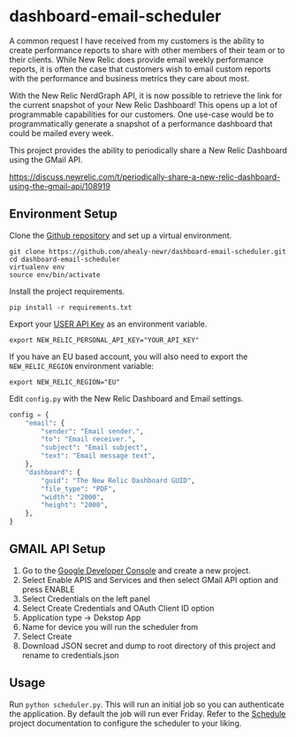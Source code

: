 # dashboard-email-scheduler

A common request I have received from my customers is the ability to create performance reports to share with other members of their team or to their clients. While New Relic does provide email weekly performance reports, it is often the case that customers wish to email custom reports with the performance and business metrics they care about most.

With the New Relic NerdGraph API, it is now possible to retrieve the link for the current snapshot of your New Relic Dashboard! This opens up a lot of programmable capabilities for our customers. One use-case would be to programmatically generate a snapshot of a performance dashboard that could be mailed every week.

This project provides the ability to periodically share a New Relic Dashboard using the GMail API.

https://discuss.newrelic.com/t/periodically-share-a-new-relic-dashboard-using-the-gmail-api/108919

## Environment Setup 

Clone the [Github repository](https://github.com/AnthonyBloomer/dashboard-email-scheduler/) and set up a virtual environment.

```
git clone https://github.com/ahealy-newr/dashboard-email-scheduler.git
cd dashboard-email-scheduler
virtualenv env
source env/bin/activate
```

Install the project requirements.

``` shell
pip install -r requirements.txt
```

Export your [USER API Key](https://docs.newrelic.com/docs/apis/intro-apis/new-relic-api-keys/#user-key) as an environment variable.

``` shell
export NEW_RELIC_PERSONAL_API_KEY="YOUR_API_KEY"
```

If you have an EU based account, you will also need to export the `NEW_RELIC_REGION` environment variable:

``` shell
export NEW_RELIC_REGION="EU"
```

Edit `config.py` with the New Relic Dashboard and Email settings.

``` python
config = {
    "email": {
        "sender": "Email sender.",
        "to": "Email receiver.",
        "subject": "Email subject",
        "text": "Email message text",
    },
    "dashboard": {
        "guid": "The New Relic Dashboard GUID",
        "file_type": "PDF",
        "width": "2000",
        "height": "2000",
    },
}
```

## GMAIL API Setup

1. Go to the [Google Developer Console](https://console.developers.google.com/?pli=1) and create a new project. 
2. Select Enable APIS and Services and then select GMail API option and press ENABLE
3. Select Credentials on the left panel
4. Select Create Credentials and OAuth Client ID option
5. Application type -> Dekstop App
6. Name for device you will run the scheduler from
7. Select Create
8. Download JSON secret and dump to root directory of this project and rename to credentials.json

## Usage
Run `python scheduler.py`. This will run an initial job so you can authenticate the application. By default the job will run ever Friday. Refer to the [Schedule](https://pypi.org/project/schedule/) project documentation to configure the scheduler to your liking. 
